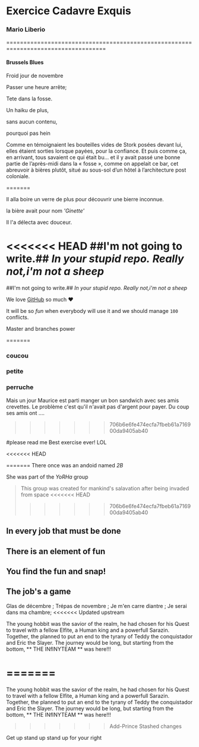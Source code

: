 ﻿# Exercice Cadavre Exquis
### Mario Liberio

===================================================================================

#### Brussels Blues




Froid jour de novembre

Passer une heure arrête;

Tete dans la fosse.

Un haiku de plus,

sans aucun contenu,

pourquoi pas hein



Comme en témoignaient les bouteilles vides de Stork posées devant lui, elles étaient sorties lorsque payées, pour la confiance. Et puis comme ça, en arrivant, tous savaient ce qui était bu... et il y avait passé une bonne partie de l’après-midi dans la « fosse », comme on appelait ce bar, cet abreuvoir à bières plutôt, situé au sous-sol d’un hôtel à l’architecture post coloniale.


=======


Il alla boire un verre de plus pour découvrir une bierre inconnue.

la bière avait pour nom *'Ginette'*

Il l'a délecta avec douceur.


<<<<<<< HEAD
##I'm not going to write.##
*In your stupid repo.*
_Really not,i'm not a sheep_
=======
##I'm not going to write.##
*In your stupid repo.*
_Really not,i'm not a sheep_


We love [GitHub](https://github.com) so much :heart:

It will be so *fun* when everybody will use it and we should manage `100` conflicts.

Master and branches power



=======
### coucou
### petite
### perruche



Mais un jour Maurice est parti manger un bon sandwich avec ses amis crevettes.
Le problème c'est qu'il n'avait pas d'argent pour payer.
Du coup ses amis ont ....

>>>>>>> 706b6e6fe474ecfa7fbeb61a716900da9405ab40


#please read me
Best exercise ever!
LOL

<<<<<<< HEAD


=======
There once was an andoid named _2B_

She was part of the *YoRHa* group
> This group was created for mankind's salavation after being invaded from space
<<<<<<< HEAD
>>>>>>> 706b6e6fe474ecfa7fbeb61a716900da9405ab40

## In every job that must be done
## There is an element of fun
## You find the fun and snap!
## **The job's a game**


Glas de décembre ;
Trépas de novembre ;
Je m'en carre diantre ;
Je serai dans ma chambre;
<<<<<<< Updated upstream

The young hobbit was the savior of the realm, he had chosen for his Quest to travel with a fellow Elfite, a Human king and a powerfull Sarazin. Together, the planned to put an end to the tyrany of Teddy the conquistador and Eric the Slayer. The journey would be long, but starting from the bottom, ** THE INfINYTEAM ** was here!!!

=======
=======

The young hobbit was the savior of the realm, he had chosen for his Quest to travel with a fellow Elfite, a Human king and a powerfull Sarazin. Together, the planned to put an end to the tyrany of Teddy the conquistador and Eric the Slayer. The journey would be long, but starting from the bottom, ** THE INfINYTEAM ** was here!!!
>>>>>>> Add-Prince
>>>>>>> Stashed changes


Get up stand up
stand up for your right
